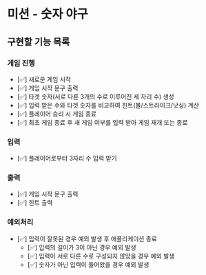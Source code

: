 # 미션 - 숫자 야구

## 구현할 기능 목록

### 게임 진행
+ [✅] 새로운 게임 시작
+ [✅] 게임 시작 문구 출력
+ [✅] 타겟 숫자(서로 다른 3개의 수로 이루어진 세 자리 수) 생성
+ [✅] 입력 받은 수와 타겟 숫자를 비교하여 힌트(볼/스트라이크/낫싱) 계산
+ [✅] 플레이어 승리 시 게임 종료
+ [✅] 최초 게임 종료 후 새 게임 여부를 입력 받아 게임 재개 또는 종료

### 입력
+ [✅] 플레이어로부터 3자리 수 입력 받기

### 출력
+ [✅] 게임 시작 문구 출력
+ [✅] 힌트 출력

### 예외처리
+ [✅] 입력이 잘못된 경우 예외 발생 후 애플리케이션 종료
  + [✅] 입력의 길이가 3이 아닌 경우 예외 발생
  + [✅] 입력이 서로 다른 수로 구성되지 않았을 경우 예외 발생
  + [✅] 숫자가 아닌 입력이 들어왔을 경우 예외 발생